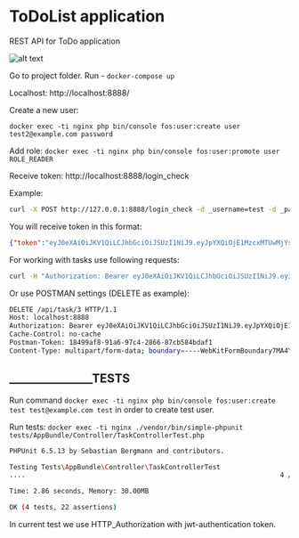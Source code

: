 # ToDoList application
REST API for ToDo application

![alt text](https://media1.tenor.com/images/475f0154c049721e4b4ef126749e7aac/tenor.gif)


Go to project folder. Run - ```docker-compose up```

Localhost: http://localhost:8888/

Create a new user: 

```docker exec -ti nginx php bin/console fos:user:create user test2@example.com password```

Add role: ```docker exec -ti nginx php bin/console fos:user:promote user ROLE_READER```

Receive token: http://localhost:8888/login_check

Example:
```bash
curl -X POST http://127.0.0.1:8888/login_check -d _username=test -d _password=test
```

You will receive token in this format:

```json
{"token":"eyJ0eXAiOiJKV1QiLCJhbGciOiJSUzI1NiJ9.eyJpYXQiOjE1MzcxMTUwMjYsImV4cCI6MTUzNzExODYyNiwicm9sZXMiOlsiUk9MRV9SRUFERVIiLCJST0xFX1VTRVIiXSwidXNlcm5hbWUiOiJ0ZXN0In0.f_EWea3uhlYhABKGUAUUybDwaz9MoEgpIB3B9BXmtgwB63V2sqWhB-gtctD9AyuocYlCOs-jBA0Z2qBA8562dkx4y0cjmFy0g7VAIH2UwiMd8C8nwF3b1VW5RtmiGnVb_m5FDw1b4abSVEecsLRw2flHMEbMlRwY7TDwfxNc9cEIO0Scp08Al4f31Jdll71cgPOXkL9ZTJLxKlBHRoMlTCBw5JdQ0BQchrjCkV6-rHELUGiVlKLaU4BZIjZ29jhkWxLoBo-oCwTxFkrcIv9wOHhkIVFFLLmDWhlJMj5MEniQTfd6O-KIz3WyliqB8eFtkNRgPTCUN8No2jYoOQB4PIyvTTe3doGkSdDVmXRklz0bpywqbNiPhUl-DhDfgSRUOaxjUPx-L-Rb_p592OgdAfTIvHg5SER6tu5YjTP-ZOWv0jl3lOTWfROTHCsx2_rurfR4iVLSXz4PvmK-Ou48wz-xeONStbol0gg_6J-VPhREgHWRR5INL1Ji1wrfdyHSbUa2kxkyIuHagoy0cyX4OnN2bGlXTP-ruBs0ISCxHeMH4HuHt34PnrDJ_u5sCl1Ctvdx2IhT8YwQl1mEIvTye21tIHX0E7Zj39XIpXE0tOu46aJDj9Z7YKTbMocSGyJprO_rqor0NrnlrvZ69NkmCgofsgTLdKxW1lcqC7RCqQA"}
```


For working with tasks use following requests:
```bash
curl -H "Authorization: Bearer eyJ0eXAiOiJKV1QiLCJhbGciOiJSUzI1NiJ9.eyJpYXQiOjE1MzcxMTEyMDIsImV4cCI6MTUzNzExNDgwMiwicm9sZXMiOlsiUk9MRV9SRUFERVIiLCJST0xFX1VTRVIiXSwidXNlcm5hbWUiOiJ0ZXN0In0.Lb5F6atqV_HxzfhGLlyPF3fgCGKF_2BWumdseDooveFX5faJ2yu1sHS32SRJ8L2VsywIZkssob8eBzeT__bLBehCp1nMgCa7FW1FcBuLod9fKX4mLzCf4m37y39h-mBJMBWsVMavklhgDjWeqSrH6x2Vz8l7pJqXCrUjoptO_zoZs8PIbZ09S09gwhkAql11GP-p4ILUzZAYP0s1cLbqgQoEIpYtlAgb9-e4VXs2po28lpS0lTlrWTYqI6H3G5NdaMrjPPRp3W123zXzZChX7PhoZ0-4MJ11Gf5BIQNhOCfgyzNpcfwc9OpkXPzZ7fbR19zFEjg4RP0tBfciZdQNgqlAp8LYI1ldZnLUYgsKUeY1jk36p7X4rGicJeN8B_YKKOednWwlcDRL77eE5-lh8U4E4gr8_dMYgDvmAXt_sX8XDYdMIfnohVAOSn5YwijXjoHCatmneJKv7Xcmy1q12aj7Qpso8yPgKvhMYYrWGsRfUvB0D2IfxK-q3B1DowIovJ_kOB7EJ0duaowO742FgJey_M64RFT21nfGw1lM6gUIxa4v_vEmhvjgm0ZwCkkJMXHXQ5iij9PfsyJpUB1nNvcLLsgrbmPoSHHSBdLjp6BEU-Wtade8-oGkTLv5_bdQUBdFzE1z3W_OXNvWOPSiAqqMOmDEL7v-oyHfuC-MWjE" http://localhost:8888/api/task/12
```

Or use POSTMAN settings (DELETE as example):

```bash
DELETE /api/task/3 HTTP/1.1
Host: localhost:8888
Authorization: Bearer eyJ0eXAiOiJKV1QiLCJhbGciOiJSUzI1NiJ9.eyJpYXQiOjE1MzcxMTUwMjYsImV4cCI6MTUzNzExODYyNiwicm9sZXMiOlsiUk9MRV9SRUFERVIiLCJST0xFX1VTRVIiXSwidXNlcm5hbWUiOiJ0ZXN0In0.f_EWea3uhlYhABKGUAUUybDwaz9MoEgpIB3B9BXmtgwB63V2sqWhB-gtctD9AyuocYlCOs-jBA0Z2qBA8562dkx4y0cjmFy0g7VAIH2UwiMd8C8nwF3b1VW5RtmiGnVb_m5FDw1b4abSVEecsLRw2flHMEbMlRwY7TDwfxNc9cEIO0Scp08Al4f31Jdll71cgPOXkL9ZTJLxKlBHRoMlTCBw5JdQ0BQchrjCkV6-rHELUGiVlKLaU4BZIjZ29jhkWxLoBo-oCwTxFkrcIv9wOHhkIVFFLLmDWhlJMj5MEniQTfd6O-KIz3WyliqB8eFtkNRgPTCUN8No2jYoOQB4PIyvTTe3doGkSdDVmXRklz0bpywqbNiPhUl-DhDfgSRUOaxjUPx-L-Rb_p592OgdAfTIvHg5SER6tu5YjTP-ZOWv0jl3lOTWfROTHCsx2_rurfR4iVLSXz4PvmK-Ou48wz-xeONStbol0gg_6J-VPhREgHWRR5INL1Ji1wrfdyHSbUa2kxkyIuHagoy0cyX4OnN2bGlXTP-ruBs0ISCxHeMH4HuHt34PnrDJ_u5sCl1Ctvdx2IhT8YwQl1mEIvTye21tIHX0E7Zj39XIpXE0tOu46aJDj9Z7YKTbMocSGyJprO_rqor0NrnlrvZ69NkmCgofsgTLdKxW1lcqC7RCqQA
Cache-Control: no-cache
Postman-Token: 18499af8-91a6-97c4-2866-87cb584bdaf1
Content-Type: multipart/form-data; boundary=----WebKitFormBoundary7MA4YWxkTrZu0gW
```

## _______________TESTS

Run command ```docker exec -ti nginx php bin/console fos:user:create test test@example.com test```  in order to create test user.

Run tests: ``docker exec -ti nginx ./vendor/bin/simple-phpunit tests/AppBundle/Controller/TaskControllerTest.php``

```bash
PHPUnit 6.5.13 by Sebastian Bergmann and contributors.

Testing Tests\AppBundle\Controller\TaskControllerTest
....                                                                4 / 4 (100%)

Time: 2.86 seconds, Memory: 30.00MB

OK (4 tests, 22 assertions)
```

In current test we use HTTP_Authorization with jwt-authentication token. 